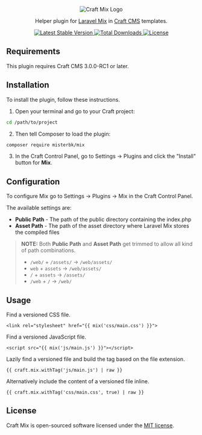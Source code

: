 <p align="center">
  <img src="https://cdn.rawgit.com/mister-bk/craft-plugin-mix/master/resources/img/craft-mix-logo.svg" alt="Craft Mix Logo">
</p>

<p align="center">
  Helper plugin for <a href="https://github.com/JeffreyWay/laravel-mix/">Laravel Mix</a> in <a href="https://github.com/craftcms/cms/">Craft CMS</a> templates.
</p>

<p align="center">
  <a href="https://packagist.org/packages/misterbk/mix/">
    <img src="https://badgen.net/packagist/v/misterbk/mix?label=stable" alt="Latest Stable Version">
  </a>
  <a href="https://packagist.org/packages/misterbk/mix/">
    <img src="https://badgen.net/packagist/dt/misterbk/mix" alt="Total Downloads">
  </a>
  <a href="http://opensource.org/licenses/MIT/">
    <img src="https://badgen.net/packagist/license/misterbk/mix" alt="License">
  </a>
</p>

## Requirements

This plugin requires Craft CMS 3.0.0-RC1 or later.

## Installation

To install the plugin, follow these instructions.

1. Open your terminal and go to your Craft project:
```bash
cd /path/to/project
```

2. Then tell Composer to load the plugin:
```bash
composer require misterbk/mix
```

3. In the Craft Control Panel, go to Settings → Plugins and click the "Install" button for **Mix**.

## Configuration

To configure Mix go to Settings → Plugins → Mix in the Craft Control Panel.

The available settings are:

  * **Public Path** - The path of the public directory containing the index.php
  * **Asset Path** - The path of the asset directory where Laravel Mix stores the compiled files

> **NOTE:** Both **Public Path** and **Asset Path** get trimmed to allow all kind of path combinations.
>  * `/web/` + `/assets/` → `/web/assets/`
>  * `web` + `assets` → `/web/assets/`
>  * `/` + `assets` → `/assets/`
>  * `/web` + `/` → `/web/`

## Usage

Find a versioned CSS file.
```twig
<link rel="stylesheet" href="{{ mix('css/main.css') }}">
```

Find a versioned JavaScript file.
```twig
<script src="{{ mix('js/main.js') }}"></script>
```

Lazily find a versioned file and build the tag based on the file extension.
```twig
{{ craft.mix.withTag('js/main.js') | raw }}
```

Alternatively include the content of a versioned file inline.
```twig
{{ craft.mix.withTag('css/main.css', true) | raw }}
```

## License

Craft Mix is open-sourced software licensed under the [MIT license](http://opensource.org/licenses/MIT/).
